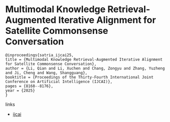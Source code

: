 # Multimodal Knowledge Retrieval-Augmented Iterative Alignment for Satellite Commonsense Conversation

```
@inproceedings{satria_ijcai25,
title = {Multimodal Knowledge Retrieval-Augmented Iterative Alignment for Satellite Commonsense Conversation},
author = {Li, Qian and Li, Xuchen and Chang, Zongyu and Zhang, Yuzheng and Ji, Cheng and Wang, Shangguang},
booktitle = {Proceedings of the Thirty-Fourth International Joint Conference on Artificial Intelligence (IJCAI)},
pages = {8168--8176},
year = {2025}
}
```

links
- [ijcai](https://www.ijcai.org/proceedings/2025/908)
